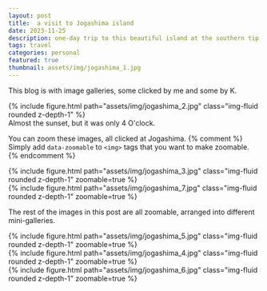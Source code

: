 ```yaml
---
layout: post
title:  a visit to Jogashima island
date: 2023-11-25 
description: one-day trip to this beautiful island at the southern tip of the Miura Peninsula
tags: travel 
categories: personal
featured: true
thumbnail: assets/img/jogashima_1.jpg
---
```



This blog is with image galleries, some clicked by me and some by K.

<div class="row mt-3">
    <div class="col-sm mt-3 mt-md-0">
        {% include figure.html path="assets/img/jogashima_2.jpg" class="img-fluid rounded z-depth-1" %}
    </div>

</div>
<div class="caption">
    Almost the sunset, but it was only 4 O'clock.
</div>

You can zoom these images, all clicked at Jogashima. 
{% comment %}
Simply add `data-zoomable` to `<img>` tags that you want to make zoomable.
{% endcomment %}

<div class="row mt-3">
    <div class="col-sm mt-3 mt-md-0">
        {% include figure.html path="assets/img/jogashima_3.jpg" class="img-fluid rounded z-depth-1" zoomable=true %}
    </div>
    <div class="col-sm mt-3 mt-md-0">
        {% include figure.html path="assets/img/jogashima_7.jpg" class="img-fluid rounded z-depth-1" zoomable=true %}
    </div>
</div>

The rest of the images in this post are all zoomable, arranged into different mini-galleries.

<div class="row mt-3">
    <div class="col-sm mt-3 mt-md-0">
        {% include figure.html path="assets/img/jogashima_5.jpg" class="img-fluid rounded z-depth-1" zoomable=true %}
    </div>
    <div class="col-sm mt-3 mt-md-0">
        {% include figure.html path="assets/img/jogashima_4.jpg" class="img-fluid rounded z-depth-1" zoomable=true %}
    </div>
    <div class="col-sm mt-3 mt-md-0">
        {% include figure.html path="assets/img/jogashima_6.jpg" class="img-fluid rounded z-depth-1" zoomable=true %}
    </div>
</div>

